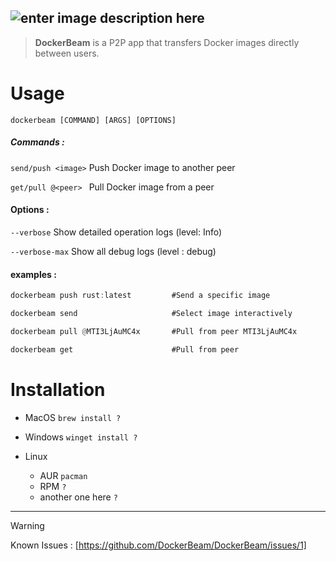 ![enter image description here](https://i.ibb.co/spgXq26h/Frame-2.png)
---
>**DockerBeam** is a P2P app that transfers Docker images directly between users.

# Usage
```dockerbeam [COMMAND] [ARGS] [OPTIONS]```

##### Commands :

```send/push <image>``` Push Docker image to another peer

```get/pull @<peer> ``` Pull Docker image from a peer

  

#### Options :

```--verbose``` Show detailed operation logs (level: Info)

```--verbose-max``` Show all debug logs (level : debug)

  

#### examples :
```rust
dockerbeam push rust:latest 		#Send a specific image

dockerbeam send 					#Select image interactively

dockerbeam pull @MTI3LjAuMC4x 		#Pull from peer MTI3LjAuMC4x

dockerbeam get 						#Pull from peer
```
# Installation

 - MacOS
  ```brew install ?```
  
  - Windows
  ```winget install ?```

- Linux 
	- AUR
	```pacman```
	- RPM
	 ```?```
	 - another one here
	 ```?```


---

> [!WARNING]
> Known Issues : 
> [https://github.com/DockerBeam/DockerBeam/issues/1]

  
